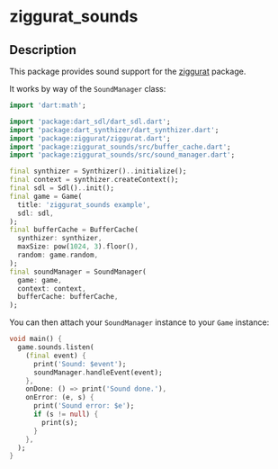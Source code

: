 # ziggurat_sounds

## Description

This package provides sound support for the [ziggurat](https://pub.dev/packages/ziggurat) package.

It works by way of the `SoundManager` class:

```dart
import 'dart:math';

import 'package:dart_sdl/dart_sdl.dart';
import 'package:dart_synthizer/dart_synthizer.dart';
import 'package:ziggurat/ziggurat.dart';
import 'package:ziggurat_sounds/src/buffer_cache.dart';
import 'package:ziggurat_sounds/src/sound_manager.dart';

final synthizer = Synthizer()..initialize();
final context = synthizer.createContext();
final sdl = Sdl()..init();
final game = Game(
  title: 'ziggurat_sounds example',
  sdl: sdl,
);
final bufferCache = BufferCache(
  synthizer: synthizer,
  maxSize: pow(1024, 3).floor(),
  random: game.random,
);
final soundManager = SoundManager(
  game: game,
  context: context,
  bufferCache: bufferCache,
);
```

You can then attach your `SoundManager` instance to your `Game` instance:

```dart
void main() {
  game.sounds.listen(
    (final event) {
      print('Sound: $event');
      soundManager.handleEvent(event);
    },
    onDone: () => print('Sound done.'),
    onError: (e, s) {
      print('Sound error: $e');
      if (s != null) {
        print(s);
      }
    },
  );
}
```
